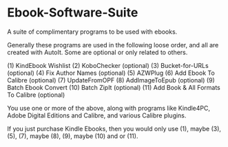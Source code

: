 # Ebook-Software-Suite
A suite of complimentary programs to be used with ebooks.

Generally these programs are used in the following loose order, and all are created with AutoIt. Some are optional or only related to others.

(1) KindEbook Wishlist
(2) KoboChecker (optional)
(3) Bucket-for-URLs (optional)
(4) Fix Author Names (optional)
(5) AZWPlug
(6) Add Ebook To Calibre (optional)
(7) UpdateFromOPF
(8) AddImageToEpub (optional)
(9) Batch Ebook Convert
(10) Batch ZipIt (optional)
(11) Add Book & All Formats To Calibre (optional)

You use one or more of the above, along with programs like Kindle4PC, Adobe Digital Editions and Calibre, and various Calibre plugins.

If you just purchase Kindle Ebooks, then you would only use (1), maybe (3), (5), (7), maybe (8), (9), maybe (10) and or (11).
